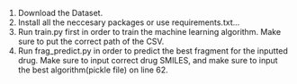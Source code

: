 1. Download the Dataset.
2. Install all the neccesary packages or use requirements.txt...
3. Run train.py first in order to train the machine learning algorithm. Make sure to put the correct path of the CSV.
4. Run frag_predict.py in order to predict the best fragment for the inputted drug. Make sure to input correct drug SMILES, and make sure to input the best algorithm(pickle file) on line 62.

